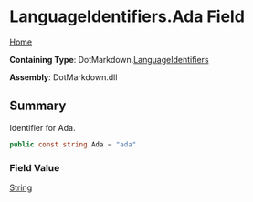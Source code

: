 # LanguageIdentifiers\.Ada Field

[Home](../../../README.md)

**Containing Type**: DotMarkdown\.[LanguageIdentifiers](../README.md)

**Assembly**: DotMarkdown\.dll

## Summary

Identifier for Ada\.

```csharp
public const string Ada = "ada"
```

### Field Value

[String](https://docs.microsoft.com/en-us/dotnet/api/system.string)

